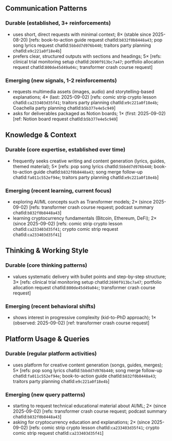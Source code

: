 ## Communication Patterns
### Durable (established, 3+ reinforcements)
- uses short, direct requests with minimal context; 8× (stable since 2025-08-20) [refs: book-to-action guide request chatId:`b832f0b8448a43`; pop song lyrics request chatId:`5bbdd7d976b440`; traitors party planning chatId:`e9c221a0f18e4b`]
- prefers clear, structured outputs with sections and headings; 5× [refs: clinical trial monitoring setup chatId:`2690f913bc7a47`; portfolio allocation request chatId:`800de45d49a04c`; transformer crash course request]

### Emerging (new signals, 1-2 reinforcements)
- requests multimedia assets (images, audio) and storytelling-based explanations; 4× (last: 2025-09-02) [refs: comic strip crypto lesson chatId:`ca233403d35f41`; traitors party planning chatId:`e9c221a0f18e4b`; Coachella party planning chatId:`b5b377e4e5c949`]
- asks for deliverables packaged as Notion boards; 1× (first: 2025-09-02) [ref: Notion board request chatId:`b5b377e4e5c949`]

## Knowledge & Context
### Durable (core expertise, established over time)
- frequently seeks creative writing and content generation (lyrics, guides, themed material); 5× [refs: pop song lyrics chatId:`5bbdd7d976b440`; book-to-action guide chatId:`b832f0b8448a43`; song merge follow-up chatId:`fa011c552ef94e`; traitors party planning chatId:`e9c221a0f18e4b`]

### Emerging (recent learning, current focus)
- exploring AI/ML concepts such as Transformer models; 2× (since 2025-09-02) [refs: transformer crash course request; podcast summary chatId:`b832f0b8448a43`]
- learning cryptocurrency fundamentals (Bitcoin, Ethereum, DeFi); 2× (since 2025-09-02) [refs: comic strip crypto lesson chatId:`ca233403d35f41`; crypto comic strip request chatId:`ca233403d35f41`]

## Thinking & Working Style
### Durable (core thinking patterns)
- values systematic delivery with bullet points and step-by-step structure; 3× [refs: clinical trial monitoring setup chatId:`2690f913bc7a47`; portfolio allocation request chatId:`800de45d49a04c`; transformer crash course request]

### Emerging (recent behavioral shifts)
- shows interest in progressive complexity (kid-to-PhD approach); 1× (observed: 2025-09-02) [ref: transformer crash course request]

## Platform Usage & Queries
### Durable (regular platform activities)
- uses platform for creative content generation (songs, guides, merges); 5× [refs: pop song lyrics chatId:`5bbdd7d976b440`; song merge follow-up chatId:`fa011c552ef94e`; book-to-action guide chatId:`b832f0b8448a43`; traitors party planning chatId:`e9c221a0f18e4b`]

### Emerging (new query patterns)
- starting to request technical educational material about AI/ML; 2× (since 2025-09-02) [refs: transformer crash course request; podcast summary chatId:`b832f0b8448a43`]
- asking for cryptocurrency education and explanations; 2× (since 2025-09-02) [refs: comic strip crypto lesson chatId:`ca233403d35f41`; crypto comic strip request chatId:`ca233403d35f41`]